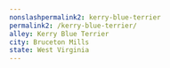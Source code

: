 ```yaml
---
﻿nonslashpermalink2: kerry-blue-terrier
permalink2: /kerry-blue-terrier/
alley: Kerry Blue Terrier
city: Bruceton Mills
state: West Virginia
---
```

